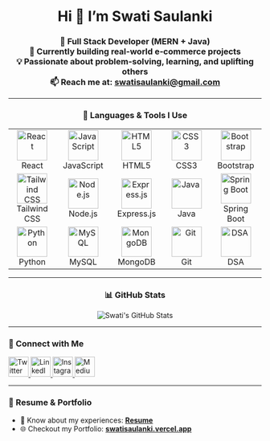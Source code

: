 <h1 align="center">Hi 👋 I’m Swati Saulanki</h1>

<h3 align="center">
 🔭 Full Stack Developer (MERN + Java) <br/>
 🌱 Currently building real-world e‑commerce projects <br/>
 💡 Passionate about problem-solving, learning, and uplifting others <br/>
 📫 Reach me at: <a href="mailto:swatisaulanki@gmail.com">swatisaulanki@gmail.com</a>
</h3>

---

<h3 align="center">🚀 Languages & Tools I Use</h3>

<table align="center">
  <tr>
    <td align="center" width="120">
      <a href="https://reactjs.org/" target="_blank">
        <img src="https://upload.wikimedia.org/wikipedia/commons/a/a7/React-icon.svg" width="60" alt="React" />
      </a>
      <br/>React
    </td>
    <td align="center" width="120">
      <a href="https://developer.mozilla.org/en-US/docs/Web/JavaScript" target="_blank">
        <img src="https://cdn-icons-png.flaticon.com/512/5968/5968292.png" width="60" alt="JavaScript" />
      </a>
      <br/>JavaScript
    </td>
    <td align="center" width="120">
      <a href="https://www.w3schools.com/html/" target="_blank">
        <img src="https://cdn-icons-png.flaticon.com/512/5968/5968267.png" width="60" alt="HTML5" />
      </a>
      <br/>HTML5
    </td>
    <td align="center" width="120">
      <a href="https://www.w3schools.com/css/" target="_blank">
        <img src="https://cdn-icons-png.flaticon.com/512/888/888847.png" width="60" alt="CSS3" />
      </a>
      <br/>CSS3
    </td>
    <td align="center" width="120">
      <a href="https://getbootstrap.com/" target="_blank">
        <img src="https://cdn-icons-png.flaticon.com/512/5968/5968672.png" width="60" alt="Bootstrap" />
      </a>
      <br/>Bootstrap
    </td>
  </tr>
  <tr>
    <td align="center" width="120">
      <a href="https://tailwindcss.com/" target="_blank">
        <img src="https://www.vectorlogo.zone/logos/tailwindcss/tailwindcss-icon.svg" width="60" alt="Tailwind CSS" />
      </a>
      <br/>Tailwind CSS
    </td>
    <td align="center" width="120">
      <a href="https://nodejs.org" target="_blank">
        <img src="https://cdn-icons-png.flaticon.com/512/919/919825.png" width="60" alt="Node.js" />
      </a>
      <br/>Node.js
    </td>
    <td align="center" width="120">
      <a href="https://expressjs.com/" target="_blank">
        <img src="https://cdn.icon-icons.com/icons2/2415/PNG/512/express_original_logo_icon_146527.png" width="60" alt="Express.js" />
      </a>
      <br/>Express.js
    </td>
    <td align="center" width="120">
      <a href="https://www.java.com/" target="_blank">
        <img src="https://cdn-icons-png.flaticon.com/512/226/226777.png" width="60" alt="Java" />
      </a>
      <br/>Java
    </td>
    <td align="center" width="120">
      <a href="https://spring.io/projects/spring-boot" target="_blank">
        <img src="https://cdn.worldvectorlogo.com/logos/spring-3.svg" width="60" alt="Spring Boot" />
      </a>
      <br/>Spring Boot
    </td>
  </tr>
  <tr>
    <td align="center" width="120">
      <a href="https://www.python.org/" target="_blank">
        <img src="https://upload.wikimedia.org/wikipedia/commons/0/0a/Python.svg" width="60" alt="Python" />
      </a>
      <br/>Python
    </td>
    <td align="center" width="120">
      <a href="https://www.mysql.com/" target="_blank">
        <img src="https://cdn-icons-png.flaticon.com/512/5968/5968313.png" width="60" alt="MySQL" />
      </a>
      <br/>MySQL
    </td>
    <td align="center" width="120">
      <a href="https://www.mongodb.com/" target="_blank">
        <img src="https://www.vectorlogo.zone/logos/mongodb/mongodb-icon.svg" width="60" alt="MongoDB" />
      </a>
      <br/>MongoDB
    </td>
    <td align="center" width="120">
      <a href="https://git-scm.com/" target="_blank">
        <img src="https://www.vectorlogo.zone/logos/git-scm/git-scm-icon.svg" width="60" alt="Git" />
      </a>
      <br/>Git
    </td>
    <td align="center" width="120">
      <a href="https://www.geeksforgeeks.org/data-structures/" target="_blank">
        <img src="https://cdn-icons-png.flaticon.com/512/4785/4785456.png" width="60" alt="DSA" />
      </a>
      <br/>DSA
    </td>
  </tr>
</table>

---

<h3 align="center">📊 GitHub Stats</h3>

<p align="center">
  <img src="https://github-readme-stats.vercel.app/api?username=swatisaulanki&show_icons=true&theme=tokyonight" alt="Swati's GitHub Stats" />
</p>


---

<h3 align="left">🔗 Connect with Me</h3>
<p align="left">
  <a href="https://twitter.com/SaulankiSwati" target="blank">
    <img src="https://cdn4.iconfinder.com/data/icons/social-media-icons-the-circle-set/48/twitter_circle-512.png" alt="Twitter" height="40" width="40" />
  </a>
  <a href="https://www.linkedin.com/in/swati-saulanki-bb02721aa/" target="blank">
    <img src="https://cdn-icons-png.flaticon.com/512/174/174857.png" alt="LinkedIn" height="40" width="40" />
  </a>
  <a href="https://www.instagram.com/er.swati_saulanki/" target="blank">
    <img src="https://cdn-icons-png.flaticon.com/512/174/174855.png" alt="Instagram" height="40" width="40" />
  </a>
  <a href="https://medium.com/@swatisaulanki" target="blank">
    <img src="https://cdn-icons-png.flaticon.com/512/5968/5968885.png" alt="Medium" height="40" width="40" />
  </a>
</p>

---

<h3 align="left">📄 Resume & Portfolio</h3>

- 📄 Know about my experiences: <a href="https://drive.google.com/file/d/1UQ8hRVwlZQDVi0_lJ71UyJO5ufMeCINM/view?usp=drive_link" target="_blank">**Resume**</a>  
- 🌐 Checkout my Portfolio: <a href="https://swatisaulanki.vercel.app/" target="_blank">**swatisaulanki.vercel.app**</a>
